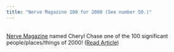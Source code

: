 ```yaml
---
title: "Nerve Magazine 100 for 2000 (See number 50.)"
---
```


<br>[Nerve Magazine][1] named Cheryl Chase one of the 100 significant people/places/things of 2000! ([Read Article][2])<br>

 [1]: http://www.nerve.com/
 [2]: http://www.nerve.com/Dispatches/nerve100/